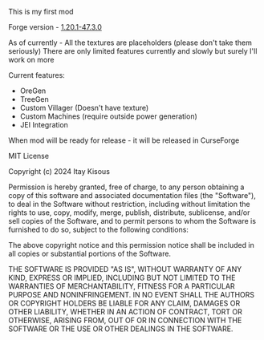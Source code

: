 This is my first mod

Forge version - [1.20.1-47.3.0](https://files.minecraftforge.net/net/minecraftforge/forge/index_1.20.1.html)

As of currently - All the textures are placeholders (please don't take them seriously)
There are only limited features currently and slowly but surely I'll work on more

Current features:
- OreGen
- TreeGen
- Custom Villager (Doesn't have texture)
- Custom Machines (require outside power generation)
- JEI Integration


When mod will be ready for release - it will be released in CurseForge


MIT License

Copyright (c) 2024 Itay Kisous

Permission is hereby granted, free of charge, to any person obtaining a copy
of this software and associated documentation files (the "Software"), to deal
in the Software without restriction, including without limitation the rights
to use, copy, modify, merge, publish, distribute, sublicense, and/or sell
copies of the Software, and to permit persons to whom the Software is
furnished to do so, subject to the following conditions:

The above copyright notice and this permission notice shall be included in all
copies or substantial portions of the Software.

THE SOFTWARE IS PROVIDED "AS IS", WITHOUT WARRANTY OF ANY KIND, EXPRESS OR
IMPLIED, INCLUDING BUT NOT LIMITED TO THE WARRANTIES OF MERCHANTABILITY,
FITNESS FOR A PARTICULAR PURPOSE AND NONINFRINGEMENT. IN NO EVENT SHALL THE
AUTHORS OR COPYRIGHT HOLDERS BE LIABLE FOR ANY CLAIM, DAMAGES OR OTHER
LIABILITY, WHETHER IN AN ACTION OF CONTRACT, TORT OR OTHERWISE, ARISING FROM,
OUT OF OR IN CONNECTION WITH THE SOFTWARE OR THE USE OR OTHER DEALINGS IN THE
SOFTWARE.
